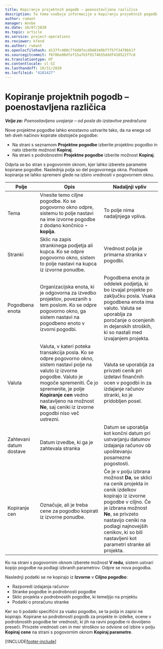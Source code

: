 ```yaml
---
title: Kopiranje projektnih pogodb – poenostavljena različica
description: Ta tema vsebuje informacije o kopiranju projektnih pogodb v aplikaciji Project Operations.
author: rumant
manager: Annbe
ms.date: 10/07/2020
ms.topic: article
ms.service: project-operations
ms.reviewer: kfend
ms.author: rumant
ms.openlocfilehash: 4137fc400c7fdd8fecd9d8349bf7f57f3470b51f
ms.sourcegitcommit: f6f86e80dfef15a7b5f9174b55dddf410522f7c8
ms.translationtype: HT
ms.contentlocale: sl-SI
ms.lasthandoff: 10/31/2020
ms.locfileid: "4181427"
---
```

# <a name="copy-project-contracts---lite"></a>Kopiranje projektnih pogodb – poenostavljena različica

_**Velja za:** Poenostavljeno uvajanje – od posla do izstavitve predračuna_

Nove projektne pogodbe lahko enostavno ustvarite tako, da na enega od teh dveh načinov kopirate obstoječe pogodbe: 

  - Na strani s seznamom **Projektne pogodbe** izberite projektno pogodbo in nato izberite možnost **Kopiraj**.
  - Na strani s podrobnostmi **Projektne pogodbe** izberite možnost **Kopiraj**.

Odprla se bo stran s pogovornim oknom, kjer lahko izberete parametre kopirane pogodbe. Naslednja polja so del pogovornega okna. Postopek kopiranja se lahko spremeni glede na izbiro vrednosti v pogovornem oknu.

| **Polje** | **Opis** | **Nadaljnji vpliv** |
| --- | --- | --- |
| Tema | Vnesite temo ciljne pogodbe. Ko se pogovorno okno odpre, sistemu to polje nastavi na ime izvorne pogodbe z dodano končnico **-kopija**. | To polje nima nadaljnjega vpliva. |
| Stranki | Sklic na zapis strankinega podjetja ali kupca. Ko se odpre pogovorno okno, sistem to polje nastavi na kupca iz izvorne ponudbe. | Vrednost polja je primarna stranka v pogodbi. |
| Pogodbena enota | Organizacijska enota, ki je odgovorna za izvedbo projektov, povezanih s tem poslom. Ko se odpre pogovorno okno, ga sistem nastavi na pogodbeno enoto v izvorni pogodbi. | Pogodbena enota je oddelek podjetja, ki bo izvajal projekte po zaključku posla. Vsaka pogodbena enota ima valuto. Valuta se uporablja za poročanje o ocenjenih in dejanskih stroških, ki so nastali med izvajanjem projekta. |
| Valuta | Valuta, v kateri poteka transakcija posla. Ko se odpre pogovorno okno, sistem nastavi polje na valuto iz izvorne pogodbe. Valuto je mogoče spremeniti. Če jo spremenite, je polje **Kopiranje cen** vedno nastavljeno na možnost **Ne**, saj ceniki iz izvorne pogodbi niso več ustrezni. | Valuta se uporablja za privzeti cenik pri izdelavi finančnih ocen v pogodbi in za izdajanje računov stranki, ko je pridobljen posel. |
| Zahtevani datum dostave | Datum izvedbe, ki ga je zahtevala stranka | Datum se uporablja kot končni datum pri ustvarjanju datumov izdajanja računov ob upoštevanju posamezne pogostosti. |
| Kopiranje cen | Označuje, ali je treba cene za pogodbo kopirati iz izvorne ponudbe. | Če je v polju izbrana možnost **Da**, se sklici na cenik projekta in cenik izdelkov kopirajo iz izvorne pogodbe v ciljno. Če je izbrana možnost **Ne**, se privzeto nastavijo ceniki na podlagi najnovejših cenikov, ki so bili nastavljeni kot parametri stranke ali projekta. |

Ko na strani s pogovornim oknom izberete možnost **V redu**, sistem ustvari kopijo pogodbe na podlagi izbranih parametrov. Odpre se nova pogodba.

Naslednji podatki se ne kopirajo iz **Izvorne** v **Ciljno pogodbo**:

  - Razporedi izdajanja računov
  - Stranke pogodbe in podrobnosti pogodbe
  - Sklic projekta v podrobnostih pogodbe, ki temeljijo na projektu
  - Podatki o proračunu stranke

Ker so ti podatki specifični za vsako pogodbo, se ta polja in zapisi ne kopirajo. Kopirane so podrobnosti pogodb za projekte in izdelke, ocene v podrobnostih pogodbe ter vrednosti, ki jih na ravni pogodbe ni dovoljeno preseči. Privzete vrednosti cen in mer stroškov so odvisne od izbire v polju **Kopiraj cene** na strani s pogovornim oknom **Kopiraj parametre**.


[!INCLUDE[footer-include](../../includes/footer-banner.md)]